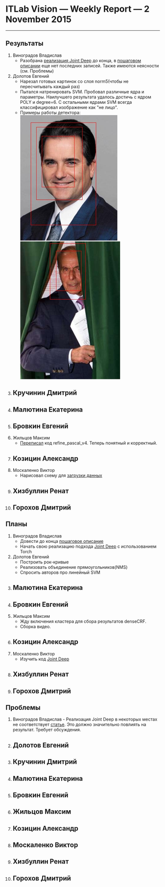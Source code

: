# ITLab Vision — Weekly Report — 2 November 2015

----------------

## Результаты

  1. Виноградов Владислав
     - Разобрана [реализация Joint Deep](http://www.ee.cuhk.edu.hk/~wlouyang/projects/ouyangWiccv13Joint/index.html) до конца, в [пошаговом описании](https://docs.google.com/document/d/1sP9YStjpb_to9NayodcGxPS1F2qcJ7uG8l6uRiRZovE/edit?usp=sharing) еще нет последних записей. Также имеются неясности (см. Проблемы)
  1. Долотов Евгений
     - Нарезал готовых картинок со слоя norm5(чтобы не пересчитывать каждый раз)
     - Пытался натренировать SVM. Пробовал различные ядра и параметры. Наилучшего результата удалось достичь с ядром POLY и degree=6. С остальными ядрами SVM всегда классифицировал изображение как "не лицо". 
     - Примеры работы детектора: 
     ![картинка 1](1.jpg)
     ![картинка 2](2.jpg)
  1. Кручинин Дмитрий
     -
  1. Малютина Екатерина
     -
  1. Бровкин Евгений
     -
  1. Жильцов Максим
     - [Переписал](https://github.com/zhiltsov-max/semseg/tree/master/dense_inference) код refine_pascal_v4. Теперь понятный и корректный.
  1. Козицин Александр
     -
  1. Москаленко Виктор
     - Нарисовал схему для [загрузки данных](https://docs.google.com/document/d/1sP9YStjpb_to9NayodcGxPS1F2qcJ7uG8l6uRiRZovE/edit?usp=sharing)
  1. Хизбуллин Ренат
     -
  1. Горохов Дмитрий
     -

## Планы

  1. Виноградов Владислав
     - Довести до конца [пошаговое описание](https://docs.google.com/document/d/1sP9YStjpb_to9NayodcGxPS1F2qcJ7uG8l6uRiRZovE/edit?usp=sharing)
     - Начать свою реализацию подхода [Joint Deep](http://www.ee.cuhk.edu.hk/~xgwang/papers/ouyangWiccv13.pdf) с использованием Torch
  1. Долотов Евгений
     - Построить рок-кривые
     - Реализовать объединение прямоугольников(NMS)
     - Спросить авторов про линейный SVM
  1. Малютина Екатерина
     -
  1. Бровкин Евгений
     -
  1. Жильцов Максим
     - Жду включения кластера для сбора результатов denseCRF.
     - Сборка видео.
  1. Козицин Александр
     -
  1. Москаленко Виктор
     - Изучить код [Joint Deep](http://www.ee.cuhk.edu.hk/~xgwang/papers/ouyangWiccv13.pdf)
  1. Хизбуллин Ренат
     -
  1. Горохов Дмитрий
     -

## Проблемы
   1. Виноградов Владислав
     - Реализация Joint Deep в некоторых местах не соответствует [статье](http://www.ee.cuhk.edu.hk/~xgwang/papers/ouyangWiccv13.pdf). Это должно значительно повлиять на результат. Требует обсуждения.
  1. Долотов Евгений
     -
  1. Кручинин Дмитрий
     -
  1. Малютина Екатерина
     -
  1. Бровкин Евгений
     -
  1. Жильцов Максим
     -
  1. Козицин Александр
     -
  1. Москаленко Виктор
     -
  1. Хизбуллин Ренат
     -
  1. Горохов Дмитрий
     -
